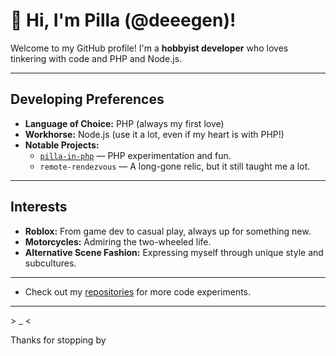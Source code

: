# 👋 Hi, I'm Pilla (@deeegen)!

Welcome to my GitHub profile! I'm a **hobbyist developer** who loves tinkering with code and PHP and Node.js.

---

## Developing Preferences

- **Language of Choice:** PHP (always my first love)
- **Workhorse:** Node.js (use it a lot, even if my heart is with PHP!)
- **Notable Projects:**
  - [`pilla-in-php`](https://github.com/deeegen/pilla-in-php) — PHP experimentation and fun.
  - `remote-rendezvous` — A long-gone relic, but it still taught me a lot.

---

## Interests

- **Roblox:** From game dev to casual play, always up for something new.
- **Motorcycles:** Admiring the two-wheeled life.
- **Alternative Scene Fashion:** Expressing myself through unique style and subcultures.

---

- Check out my [repositories](https://github.com/deeegen?tab=repositories) for more code experiments.

---

\> _ <

Thanks for stopping by
